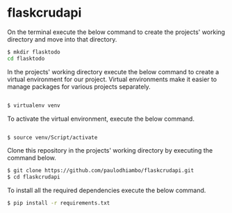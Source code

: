 # flaskcrudapi
On the terminal execute the below command to create the projects' working directory and move into that directory.
```bash
$ mkdir flasktodo
cd flasktodo

```
In the projects' working directory execute the below command to create a virtual environment for our project. Virtual environments make it easier to manage packages for various projects separately.

```bash

$ virtualenv venv

```

To activate the virtual environment, execute the below command.

```bash

$ source venv/Script/activate

```
Clone this repository in the projects' working directory by executing the command below.
```bash
$ git clone https://github.com/paulodhiambo/flaskcrudapi.git
$ cd flaskcrudapi
```

To install all the required dependencies execute the below command.
```bash
$ pip install -r requirements.txt
```
